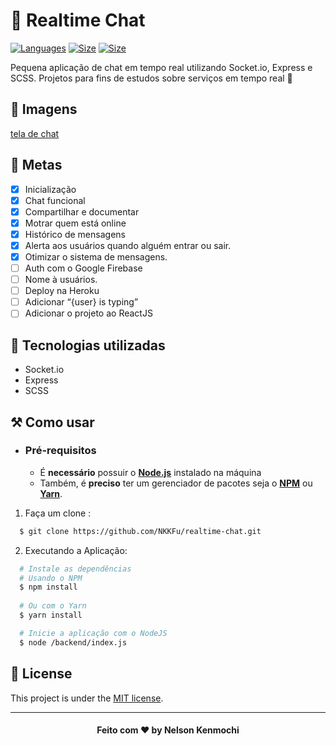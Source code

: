 # 💬 Realtime Chat

[![Languages](https://img.shields.io/github/languages/count/nkkfu/realtime-chat?style=flat-square)](#) [![Size](https://img.shields.io/github/repo-size/nkkfu/realtime-chat?style=flat-square)]() [![Size](https://img.shields.io/github/license/nkkfu/realtime-chat?style=flat-square)]()

Pequena aplicação de chat em tempo real utilizando Socket.io, Express e SCSS. Projetos para fins de estudos sobre serviços em tempo real 🥰

## 📸 Imagens

[tela de chat](https://i.ibb.co/Q9Z9bMq/Screenshot-1.png)

## 📑 Metas

- [x] Inicialização
- [x] Chat funcional
- [x] Compartilhar e documentar
- [x] Motrar quem está online
- [x] Histórico de mensagens
- [x] Alerta aos usuários quando alguém entrar ou sair.
- [x] Otimizar o sistema de mensagens.
- [ ] Auth com o Google Firebase
- [ ] Nome à usuários.
- [ ] Deploy na Heroku
- [ ] Adicionar “{user} is typing”
- [ ] Adicionar o projeto ao ReactJS

## 🚀 Tecnologias utilizadas

- Socket.io
- Express
- SCSS

## ⚒ Como usar

- ### **Pré-requisitos**

  - É **necessário** possuir o **[Node.js](https://nodejs.org/en/)** instalado na máquina
  - Também, é **preciso** ter um gerenciador de pacotes seja o **[NPM](https://www.npmjs.com/)** ou **[Yarn](https://yarnpkg.com/)**.

1. Faça um clone :

```sh
  $ git clone https://github.com/NKKFu/realtime-chat.git
```

2. Executando a Aplicação:

```sh
  # Instale as dependências
  # Usando o NPM
  $ npm install
  
  # Ou com o Yarn
  $ yarn install
```

```sh
  # Inicie a aplicação com o NodeJS
  $ node /backend/index.js
```

## 📕 License

This project is under the [MIT license](https://github.com/NKKFu/realtime-chat/blob/master/LICENSE).

---

<h4 align="center">
    Feito com ❤️ by <b>Nelson Kenmochi</b>
</h4>
